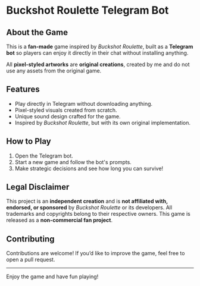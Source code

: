 # Buckshot Roulette Telegram Bot

## About the Game
This is a **fan-made** game inspired by *Buckshot Roulette*, built as a **Telegram bot** so players can enjoy it directly in their chat without installing anything.

All **pixel-styled artworks** are **original creations**, created by me and do not use any assets from the original game.

## Features
- Play directly in Telegram without downloading anything.
- Pixel-styled visuals created from scratch.
- Unique sound design crafted for the game.
- Inspired by *Buckshot Roulette*, but with its own original implementation.

## How to Play
1. Open the Telegram bot.
2. Start a new game and follow the bot's prompts.
3. Make strategic decisions and see how long you can survive!

## Legal Disclaimer
This project is an **independent creation** and is **not affiliated with, endorsed, or sponsored** by *Buckshot Roulette* or its developers. All trademarks and copyrights belong to their respective owners. This game is released as a **non-commercial fan project**.

## Contributing
Contributions are welcome! If you’d like to improve the game, feel free to open a pull request.

---
Enjoy the game and have fun playing!

